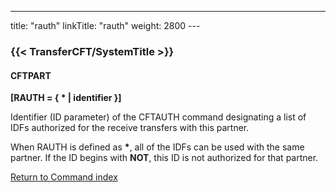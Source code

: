 ---
title: "rauth"
linkTitle: "rauth"
weight: 2800
--- <span id="rauth"></span>

### {{< TransferCFT/SystemTitle  >}}

#### CFTPART

****[RAUTH = { \* &#124; identifier }]****

Identifier (ID parameter) of the CFTAUTH command designating a list
of IDFs authorized for the receive transfers with this partner.

When RAUTH is defined as ****\*****,
all of the IDFs can be used with the same partner. If the ID begins with
****NOT****,
this ID is not authorized for that partner.

[Return to Command index](../../)
